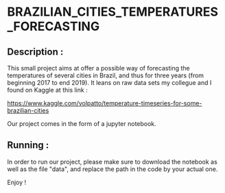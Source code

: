 # BRAZILIAN_CITIES_TEMPERATURES_FORECASTING

## Description : 

  This small project aims at offer a possible way of forecasting the temperatures of several cities in Brazil, and thus for three years (from beginning 2017 to end 2019). It leans on raw data sets my collegue and I found on Kaggle at this link : 
  
  https://www.kaggle.com/volpatto/temperature-timeseries-for-some-brazilian-cities
  
  Our project comes in the form of a jupyter notebook.
  
## Running : 

  In order to run our project, please make sure to download the notebook as well as the file "data", and replace the path in the code by your actual one.
  
  Enjoy !
    
